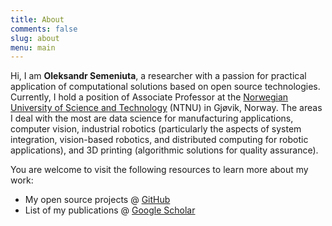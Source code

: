 ```yaml
---
title: About
comments: false
slug: about
menu: main
---
```


Hi, I am **Oleksandr Semeniuta**, a researcher with a passion for practical application of computational solutions based on open source technologies. Currently, I hold a position of Associate Professor at the [Norwegian University of Science and Technology](https://www.ntnu.edu/) (NTNU) in Gjøvik, Norway. The areas I deal with the most are data science for manufacturing applications, computer vision, industrial robotics (particularly the aspects of system integration, vision-based robotics, and distributed computing for robotic applications), and 3D printing (algorithmic solutions for quality assurance).

You are welcome to visit the following resources to learn more about my work:

 - My open source projects @ [GitHub](https://github.com/semeniuta)
 - List of my publications @ [Google Scholar](https://scholar.google.com/citations?user=H4Y2HLwAAAAJ)